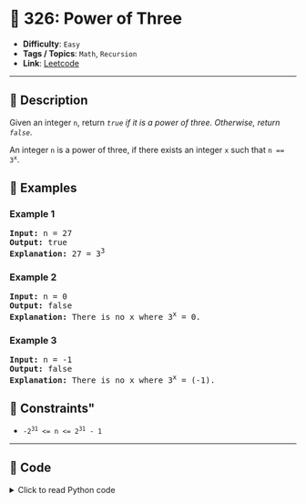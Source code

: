 # 🧩 326: Power of Three

- **Difficulty**: `Easy`
- **Tags / Topics**: `Math`, `Recursion`
- **Link**: [Leetcode](https://leetcode.com/problems/power-of-three/)

---

## 📜 Description

<p>Given an integer <code>n</code>, return <em><code>true</code> if it is a power of three. Otherwise, return <code>false</code></em>.</p>

<p>An integer <code>n</code> is a power of three, if there exists an integer <code>x</code> such that <code>n == 3<sup>x</sup></code>.</p>




## 🧪 Examples

### Example 1
<pre>
<strong>Input:</strong> n = 27
<strong>Output:</strong> true
<strong>Explanation:</strong> 27 = 3<sup>3</sup>
</pre>


### Example 2
<pre>
<strong>Input:</strong> n = 0
<strong>Output:</strong> false
<strong>Explanation:</strong> There is no x where 3<sup>x</sup> = 0.
</pre>


### Example 3
<pre>
<strong>Input:</strong> n = -1
<strong>Output:</strong> false
<strong>Explanation:</strong> There is no x where 3<sup>x</sup> = (-1).
</pre>




## 📌 Constraints"
<ul>
	<li><code>-2<sup>31</sup> &lt;= n &lt;= 2<sup>31</sup> - 1</code></li>
</ul>



---
<!--- code section starts -->
## 🧠 Code



<details>
<summary>Click to read Python code</summary>

```python
class Solution:
    def isPowerOfThree(self, n: int) -> bool:
        if n < 1:
            return False
        while n != 1:
            if n % 3 != 0:
                return False
            n //= 3
        return True

```

</details>
    

<!--- code section ends -->
